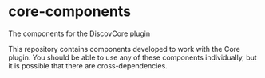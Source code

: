 # core-components
The components for the DiscovCore plugin

This repository contains components developed to work with the Core plugin. You should be able to use any of these components individually, but it is possible that there are cross-dependencies.
